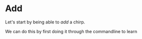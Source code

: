 # Add

Let's start by being able to *add* a chirp.

We can do this by first doing it through the commandline to learn
